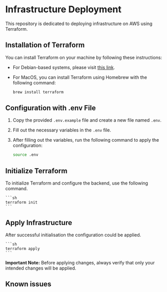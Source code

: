 # Infrastructure Deployment

This repository is dedicated to deploying infrastructure on AWS using Terraform.

## Installation of Terraform

You can install Terraform on your machine by following these instructions:

- For Debian-based systems, please visit [this link](https://developer.hashicorp.com/terraform/tutorials/aws-get-started/install-cli).
- For MacOS, you can install Terraform using Homebrew with the following command:

    ```sh
    brew install terraform
    ```

## Configuration with .env File

1. Copy the provided `.env.example` file and create a new file named `.env`.
2. Fill out the necessary variables in the `.env` file.
3. After filling out the variables, run the following command to apply the configuration:

    ```sh
    source .env
    ```

## Initialize Terraform

To initialize Terraform and configure the backend, use the following command.

    ```sh
    terraform init
    ```

## Apply Infrastructure

After successful initialisation the configuration could be applied.

    ```sh
    terraform apply
    ```

**Important Note:** Before applying changes, always verify that only your intended changes will be applied.

## Known issues

